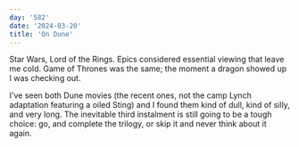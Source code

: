 ```yaml
---
day: '582'
date: '2024-03-20'
title: 'On Dune'
---
```


Star Wars, Lord of the Rings. Epics considered essential viewing that leave me cold. Game of Thrones was the same; the moment a dragon showed up I was checking out.

I've seen both Dune movies (the recent ones, not the camp Lynch adaptation featuring a oiled Sting) and I found them kind of dull, kind of silly, and very long. The inevitable third instalment is still going to be a tough choice: go, and complete the trilogy, or skip it and never think about it again.
